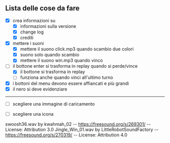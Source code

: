 ## Lista delle cose da fare

 - [x] crea informazioni su
   - [x] informazioni sulla versione
   - [x] change log
   - [x] crediti
 - [x] mettere i suoni
   - [x] mettere il suono click.mp3 quando scambio due colori
   - [x] suono solo quando scambio
   - [x] mettere il suono win.mp3 quando vinco
 - [ ] il bottone enter si trasforma in replay quando si perde/vince
   - [x] il bottone si trasforma in replay
   - [ ] funziona anche quando vinci all'ultimo turno
 - [x] i bottoni del menu devono essere affiancati e più grandi
 - [x] il nero si deve evidenziare
----
 - [ ] scegliere una immagine di caricamento
 - [ ] scegliere una icona


swoosh36.wav by kwahmah_02 -- https://freesound.org/s/269301/ -- License: Attribution 3.0
Jingle_Win_01.wav by LittleRobotSoundFactory -- https://freesound.org/s/270319/ -- License: Attribution 4.0
